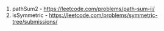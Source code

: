 1. pathSum2 - https://leetcode.com/problems/path-sum-ii/
2. isSymmetric - https://leetcode.com/problems/symmetric-tree/submissions/
